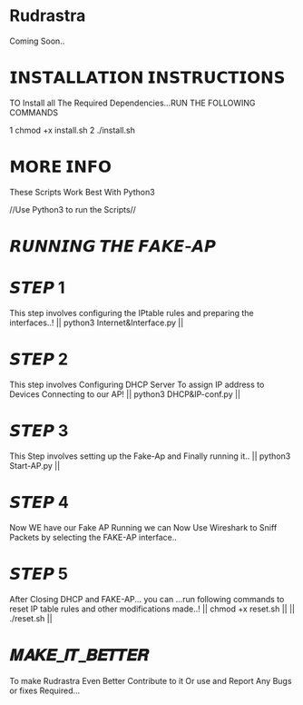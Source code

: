 # Rudrastra
Coming Soon..

# 𝗜𝗡𝗦𝗧𝗔𝗟𝗟𝗔𝗧𝗜𝗢𝗡 𝗜𝗡𝗦𝗧𝗥𝗨𝗖𝗧𝗜𝗢𝗡𝗦
TO Install all The Required Dependencies...RUN THE FOLLOWING COMMANDS

1 chmod +x install.sh
2 ./install.sh

# 𝗠𝗢𝗥𝗘 𝗜𝗡𝗙𝗢

These Scripts Work Best With Python3

//Use Python3 to run the Scripts//


# 𝙍𝙐𝙉𝙉𝙄𝙉𝙂 𝙏𝙃𝙀 𝙁𝘼𝙆𝙀-𝘼𝙋

# 𝙎𝙏𝙀𝙋 1
This step involves configuring the IPtable rules and preparing the interfaces..!
|| python3 Internet&Interface.py <internet-interface> <FAKE-AP-INTERFACE> ||

# 𝙎𝙏𝙀𝙋 2
This step involves Configuring DHCP Server To assign IP address to Devices Connecting to our AP!
|| python3 DHCP&IP-conf.py ||

# 𝙎𝙏𝙀𝙋 3
This Step involves setting up the Fake-Ap and Finally running it..
|| python3 Start-AP.py ||

# 𝙎𝙏𝙀𝙋 4
Now WE have our Fake AP Running we can Now Use Wireshark to Sniff Packets by selecting the FAKE-AP interface..

# 𝙎𝙏𝙀𝙋 5
After Closing DHCP and FAKE-AP... you can ...run following commands to reset IP table rules and other modifications made..!
|| chmod +x reset.sh ||
|| ./reset.sh ||

# 𝑴𝑨𝑲𝑬_𝑰𝑻_𝑩𝑬𝑻𝑻𝑬𝑹
To make Rudrastra Even Better Contribute to it Or use and Report Any Bugs or fixes Required...

